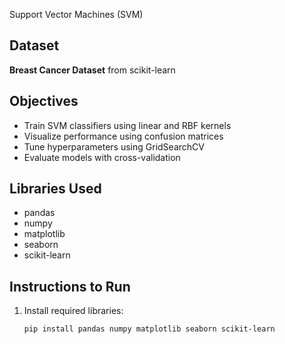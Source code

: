 Support Vector Machines (SVM)

## Dataset
**Breast Cancer Dataset** from scikit-learn

## Objectives
- Train SVM classifiers using linear and RBF kernels
- Visualize performance using confusion matrices
- Tune hyperparameters using GridSearchCV
- Evaluate models with cross-validation

## Libraries Used
- pandas
- numpy
- matplotlib
- seaborn
- scikit-learn

## Instructions to Run
1. Install required libraries:
   ```bash
   pip install pandas numpy matplotlib seaborn scikit-learn
